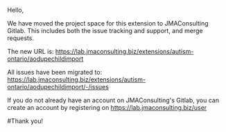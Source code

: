 Hello,

We have moved the project space for this extension to JMAConsulting Gitlab. This includes both the issue tracking and support, and merge requests.

The new URL is: https://lab.jmaconsulting.biz/extensions/autism-ontario/aodupechildimport

All issues have been migrated to: https://lab.jmaconsulting.biz/extensions/autism-ontario/aodupechildimport/-/issues

If you do not already have an account on JMAConsulting's Gitlab, you can create an account by registering on https://lab.jmaconsulting.biz/user

#Thank you!

